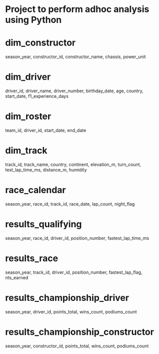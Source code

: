 # Project to perform adhoc analysis using Python

# dim_constructor
season_year, constructor_id, constructor_name, chassis, power_unit

# dim_driver
driver_id, driver_name, driver_number, birthday_date, age, country, start_date, f1_experience_days

# dim_roster
team_id, driver_id, start_date, end_date

# dim_track
track_id, track_name, country, continent, elevation_m, turn_count, test_lap_time_ms, distance_m, humidity

# race_calendar
season_year, race_id, track_id, race_date, lap_count, night_flag

# results_qualifying
season_year, race_id, driver_id, position_number, fastest_lap_time_ms

# results_race
season_year, track_id, driver_id, position_number, fastest_lap_flag, nts_earned

# results_championship_driver
season_year, driver_id, points_total, wins_count, podiums_count

# results_championship_constructor
season_year, constructor_id, points_total, wins_count, podiums_count